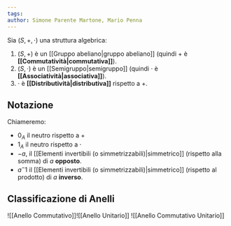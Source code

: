 ```yaml
---
tags:
author: Simone Parente Martone, Mario Penna
---
```

Sia $(S, +, \cdot)$ una struttura algebrica:
1. $(S,+)$ è un [[Gruppo abeliano|gruppo abeliano]] (quindi $+$ è **[[Commutatività|commutativa]]**).
2. $(S,\cdot)$ è un [[Semigruppo|semigruppo]] (quindi $\cdot$ è **[[Associatività|associativa]]**).
3. $\cdot$ è **[[Distributività|distributiva]]** rispetto a $+$.
## Notazione
Chiameremo:
- $0_A$ il neutro rispetto a $+$
- $1_A$ il neutro rispetto a $\cdot$
- $-a$, il [[Elementi invertibili (o simmetrizzabili)|simmetrico]] (rispetto alla somma) di $a$ **opposto**.
- $a^-1$ il [[Elementi invertibili (o simmetrizzabili)|simmetrico]] (rispetto al prodotto) di $a$ **inverso**.
## Classificazione di Anelli
![[Anello Commutativo]]![[Anello Unitario]]
![[Anello Commutativo Unitario]]
